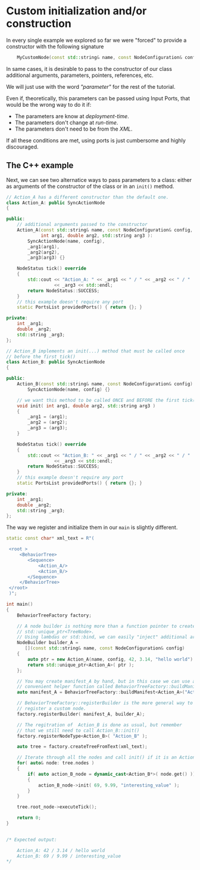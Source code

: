 # Custom initialization and/or construction

In every single example we explored so far we were "forced" to provide a
constructor with the following signature

```C++
    MyCustomNode(const std::string& name, const NodeConfiguration& config);

```

In same cases, it is desirable to pass to the constructor of our class 
additional arguments, parameters, pointers, references, etc.

We will just use with the word _"parameter"_ for the rest of the tutorial.

Even if, theoretically, this parameters can be passed using Input Ports, 
that would be the wrong way to do it if:

- The parameters are know at _deployment-time_.
- The parameters don't change at _run-time_.
- The parameters don't need to be from the _XML_.

If all these conditions are met, using ports is just cumbersome and highly discouraged.

## The C++ example

Next, we can see two alternatice ways to pass parameters to a class: 
either as arguments of the constructor of the class or in an `init()` method.

```C++
// Action_A has a different constructor than the default one.
class Action_A: public SyncActionNode
{

public:
    // additional arguments passed to the constructor
    Action_A(const std::string& name, const NodeConfiguration& config,
             int arg1, double arg2, std::string arg3 ):
        SyncActionNode(name, config),
        _arg1(arg1),
        _arg2(arg2),
        _arg3(arg3) {}

    NodeStatus tick() override
    {
        std::cout << "Action_A: " << _arg1 << " / " << _arg2 << " / " 
                  << _arg3 << std::endl;
        return NodeStatus::SUCCESS;
    }
    // this example doesn't require any port
    static PortsList providedPorts() { return {}; }

private:
    int _arg1;
    double _arg2;
    std::string _arg3;
};

// Action_B implements an init(...) method that must be called once
// before the first tick()
class Action_B: public SyncActionNode
{

public:
    Action_B(const std::string& name, const NodeConfiguration& config):
        SyncActionNode(name, config) {}

    // we want this method to be called ONCE and BEFORE the first tick()
    void init( int arg1, double arg2, std::string arg3 )
    {
        _arg1 = (arg1);
        _arg2 = (arg2);
        _arg3 = (arg3);
    }

    NodeStatus tick() override
    {
        std::cout << "Action_B: " << _arg1 << " / " << _arg2 << " / " 
                  << _arg3 << std::endl;
        return NodeStatus::SUCCESS;
    }
    // this example doesn't require any port
    static PortsList providedPorts() { return {}; }

private:
    int _arg1;
    double _arg2;
    std::string _arg3;
};
```

The way we register and initialize them in our `main` is slightly different.


```C++
static const char* xml_text = R"(

 <root >
     <BehaviorTree>
        <Sequence>
            <Action_A/>
            <Action_B/>
        </Sequence>
     </BehaviorTree>
 </root>
 )";

int main()
{
    BehaviorTreeFactory factory;

    // A node builder is nothing more than a function pointer to create a 
    // std::unique_ptr<TreeNode>.
    // Using lambdas or std::bind, we can easily "inject" additional arguments.
    NodeBuilder builder_A = 
       [](const std::string& name, const NodeConfiguration& config)
    {
        auto ptr = new Action_A(name, config, 42, 3.14, "hello world")
        return std::unique_ptr<Action_A>( ptr );
    };

    // You may create manifest_A by hand, but in this case we can use a 
    // convenient helper function called BehaviorTreeFactory::buildManifest
    auto manifest_A = BehaviorTreeFactory::buildManifest<Action_A>("Action_A");

    // BehaviorTreeFactory::registerBuilder is the more general way to 
    // register a custom node. 
    factory.registerBuilder( manifest_A, builder_A);

    // The regitration of  Action_B is done as usual, but remember 
    // that we still need to call Action_B::init()
    factory.registerNodeType<Action_B>( "Action_B" );

    auto tree = factory.createTreeFromText(xml_text);

    // Iterate through all the nodes and call init() if it is an Action_B
    for( auto& node: tree.nodes )
    {
        if( auto action_B_node = dynamic_cast<Action_B*>( node.get() ))
        {
            action_B_node->init( 69, 9.99, "interesting_value" );
        }
    }

    tree.root_node->executeTick();

    return 0;
}

   
/* Expected output:

    Action_A: 42 / 3.14 / hello world
    Action_B: 69 / 9.99 / interesting_value
*/

```





